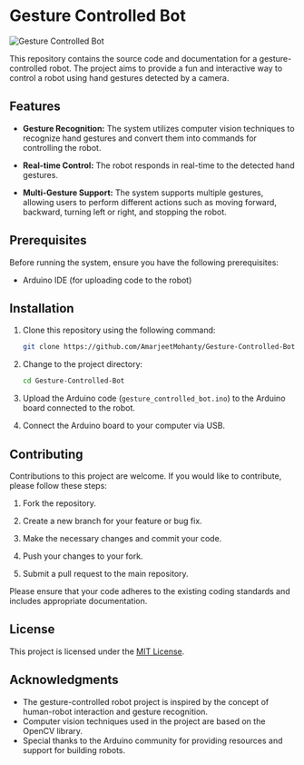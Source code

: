 # Gesture Controlled Bot

![Gesture Controlled Bot](https://github.com/AmarjeetMohanty/Gesture-Controlled-Bot/raw/main/images/gesture_controlled_bot.jpg)

This repository contains the source code and documentation for a gesture-controlled robot. The project aims to provide a fun and interactive way to control a robot using hand gestures detected by a camera.

## Features

- **Gesture Recognition:** The system utilizes computer vision techniques to recognize hand gestures and convert them into commands for controlling the robot.

- **Real-time Control:** The robot responds in real-time to the detected hand gestures.

- **Multi-Gesture Support:** The system supports multiple gestures, allowing users to perform different actions such as moving forward, backward, turning left or right, and stopping the robot.


## Prerequisites

Before running the system, ensure you have the following prerequisites:

- Arduino IDE (for uploading code to the robot)

## Installation

1. Clone this repository using the following command:

   ```bash
   git clone https://github.com/AmarjeetMohanty/Gesture-Controlled-Bot.git
   ```

2. Change to the project directory:

   ```bash
   cd Gesture-Controlled-Bot
   ```

3. Upload the Arduino code (`gesture_controlled_bot.ino`) to the Arduino board connected to the robot.

4. Connect the Arduino board to your computer via USB.




## Contributing

Contributions to this project are welcome. If you would like to contribute, please follow these steps:

1. Fork the repository.

2. Create a new branch for your feature or bug fix.

3. Make the necessary changes and commit your code.

4. Push your changes to your fork.

5. Submit a pull request to the main repository.

Please ensure that your code adheres to the existing coding standards and includes appropriate documentation.

## License

This project is licensed under the [MIT License](https://github.com/AmarjeetMohanty/Gesture-Controlled-Bot/blob/main/LICENSE).

## Acknowledgments

- The gesture-controlled robot project is inspired by the concept of human-robot interaction and gesture recognition.
- Computer vision techniques used in the project are based on the OpenCV library.
- Special thanks to the Arduino community for providing resources and support for building robots.
